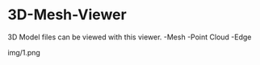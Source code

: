 # 3D-Mesh-Viewer

3D Model files can be viewed with this viewer.
-Mesh
-Point Cloud
-Edge

img/1.png

